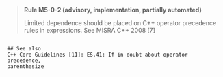 > **Rule M5-0-2 (advisory, implementation, partially automated)**
>
> Limited dependence should be placed on C++ operator precedence rules
> in expressions.
> See MISRA C++ 2008 [7]

```

## See also
C++ Core Guidelines [11]: ES.41: If in doubt about operator precedence,
parenthesize

```
